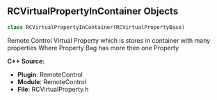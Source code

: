 ## RCVirtualPropertyInContainer Objects

```python
class RCVirtualPropertyInContainer(RCVirtualPropertyBase)
```

Remote Control Virtual Property which is stores in container with many properties
Where Property Bag has more then one Property

**C++ Source:**

- **Plugin**: RemoteControl
- **Module**: RemoteControl
- **File**: RCVirtualProperty.h

<a id="unreal.RCVirtualPropertySelfContainer"></a>